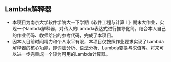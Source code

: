 ## Lambda解释器

* 本项目为南京大学软件学院大一下学期《软件工程与计算 I 》期末大作业，实现一个lambda解释器，对传入的Lambda表达式进行推导化简。结合本人自己的作业代码、教师给出的参考代码，完成了本项目。
* 因本人目前时间精力和个人水平有限，本项目仅按照作业要求实现了Lambda解释器的核心功能，即词法分析、语法分析、Lambda变换与求值等。将来可以进一步完善成一个较为可用的Lambda计算器。
